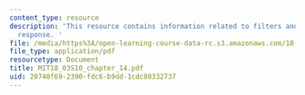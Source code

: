 ```yaml
---
content_type: resource
description: 'This resource contains information related to filters and frequency
  response. '
file: /media/https%3A/open-learning-course-data-rc.s3.amazonaws.com/18-03-differential-equations-spring-2010/20740f692390fdc6b9dd1cdc80332737_MIT18_03S10_chapter_14.pdf
file_type: application/pdf
resourcetype: Document
title: MIT18_03S10_chapter_14.pdf
uid: 20740f69-2390-fdc6-b9dd-1cdc80332737
---
```


